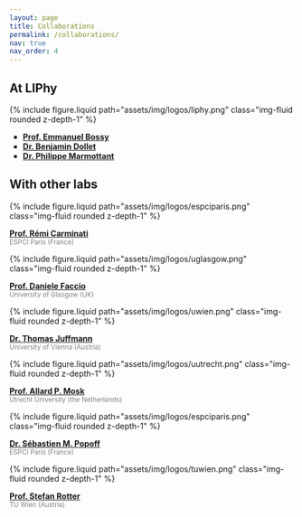 ```yaml
---
layout: page
title: Collaborations
permalink: /collaborations/
nav: true
nav_order: 4
---
```


<div class="collaborations">

<h2 class="category">At LIPhy</h2>

<div class="row justify-content-sm-center">
    <div class="col-sm-2 mt-3 mt-md-0">
        {% include figure.liquid path="assets/img/logos/liphy.png" class="img-fluid rounded z-depth-1" %}
    </div>
    <div class="col-sm-10 mt-3 mt-md-0">
<ul style="list-style-type:square">
<li> <b><a href="https://www.univ-grenoble-alpes.fr/emmanuel-bossy-536767.kjsp">Prof. Emmanuel Bossy</a></b> </li>
<li> <b><a href="https://sites.google.com/site/benjamindolletcnrs/">Dr. Benjamin Dollet</a> </b></li>
<li> <b><a href="http://liphy-annuaire.univ-grenoble-alpes.fr/pages_personnelles/philippe_marmottant/Home.html">Dr. Philippe Marmottant</a> </b></li>
</ul>
    </div>
</div>

<h2 class="category">With other labs</h2>

<div class="row justify-content-sm-center">
    <div class="col-sm-2 mt-3 mt-md-0">
        {% include figure.liquid path="assets/img/logos/espciparis.png" class="img-fluid rounded z-depth-1" %}
    </div>
    <div class="col-sm-10 mt-3 mt-md-0">
<p> 
<b><a href="https://www.institut-langevin.espci.fr/remi_carminati">Prof. Rémi Carminati</a></b><br />
<small><span style="color:Gray;">ESPCI Paris (France)</span></small>
</p>
    </div>
</div>

<div class="row justify-content-sm-center">
    <div class="col-sm-2 mt-3 mt-md-0">
        {% include figure.liquid path="assets/img/logos/uglasgow.png" class="img-fluid rounded z-depth-1" %}
    </div>
    <div class="col-sm-10 mt-3 mt-md-0">
<p> 
<b><a href="https://www.physics.gla.ac.uk/xtremelight/cv.html">Prof. Daniele Faccio</a></b><br />
<small><span style="color:Gray;">University of Glasgow (UK)</span></small>
</p>
    </div>
</div>

<div class="row justify-content-sm-center">
    <div class="col-sm-2 mt-3 mt-md-0">
        {% include figure.liquid path="assets/img/logos/uwien.png" class="img-fluid rounded z-depth-1" %}
    </div>
    <div class="col-sm-10 mt-3 mt-md-0">
<p> 
<b><a href="https://imaging.univie.ac.at/people">Dr. Thomas Juffmann</a></b><br />
<small><span style="color:Gray;">University of Vienna (Austria)</span></small>
</p>
    </div>
</div>

<div class="row justify-content-sm-center">
    <div class="col-sm-2 mt-3 mt-md-0">
        {% include figure.liquid path="assets/img/logos/uutrecht.png" class="img-fluid rounded z-depth-1" %}
    </div>
    <div class="col-sm-10 mt-3 mt-md-0">
<p> 
<b><a href="https://www.uu.nl/staff/APMosk">Prof. Allard P. Mosk</a></b><br />
<small><span style="color:Gray;">Utrecht University (the Netherlands)</span></small>
</p>
    </div>
</div>

<div class="row justify-content-sm-center">
    <div class="col-sm-2 mt-3 mt-md-0">
        {% include figure.liquid path="assets/img/logos/espciparis.png" class="img-fluid rounded z-depth-1" %}
    </div>
    <div class="col-sm-10 mt-3 mt-md-0">
<p> 
<b><a href="https://www.wavefrontshaping.net/about">Dr. Sébastien M. Popoff</a></b><br />
<small><span style="color:Gray;">ESPCI Paris (France)</span></small>
</p>
    </div>
</div>

<div class="row justify-content-sm-center">
    <div class="col-sm-2 mt-3 mt-md-0">
        {% include figure.liquid path="assets/img/logos/tuwien.png" class="img-fluid rounded z-depth-1" %}
    </div>
    <div class="col-sm-10 mt-3 mt-md-0">
<p> 
<b><a href="https://rottergroup.itp.tuwien.ac.at/">Prof. Stefan Rotter</a></b><br />
<small><span style="color:Gray;">TU Wien (Austria)</span></small>
</p>
    </div>
</div>

</div>
